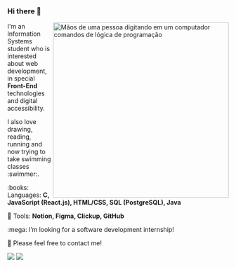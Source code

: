 ### Hi there 👋

<!--
**rbelisario/rbelisario** is a ✨ _special_ ✨ repository because its `README.md` (this file) appears on your GitHub profile.

Here are some ideas to get you started:

- 🔭 I’m currently working on ...
- 🌱 I’m currently learning ...
- 👯 I’m looking to collaborate on ...
- 🤔 I’m looking for help with ...
- 💬 Ask me about ...
- 📫 How to reach me: ...
- 😄 Pronouns: ...
- ⚡ Fun fact: ...
-->

<img src="https://i.imgur.com/Ixe4cJY.jpg" min-width="400px" max-width="400px" width="400px" align="right" alt="Mãos de uma pessoa digitando em um computador comandos de lógica de programação">

<p align="left"> 
  I'm an Information Systems student who is interested about web development, in special <strong>Front-End</strong> technologies and digital accessibility. 
</p>

<p align="left"> 
  I also love drawing, reading, running and now trying to take swimming classes :swimmer:.
</p>

<p align="left">
  :books: Languages: <strong>C, JavaScript (React.js), HTML/CSS, SQL (PostgreSQL), Java</strong>
</p>

<p align="left">
  💼 Tools: <strong>Notion, Figma, Clickup, GitHub</strong>
</p>

<p align="left">
 :mega: I’m looking for a software development internship!
</p>

<p align="left">
  💌 Please feel free to contact me!
</p>

<p align="left">
  <a href="rafael.belisario.oliveira@gmail.com" alt="Gmail">
  <img src="https://img.shields.io/badge/-Gmail-FF0000?style=flat-square&labelColor=FF0000&logo=gmail&logoColor=white&link=rafael.belisario.oliveira@gmail.com" /></a>

  <a href="https://www.linkedin.com/in/rafael-belisario/" alt="Linkedin">
  <img src="https://img.shields.io/badge/-Linkedin-0e76a8?style=flat-square&logo=Linkedin&logoColor=white&link=https://www.linkedin.com/in/rafael-belisario/" /></a>
</p>  
